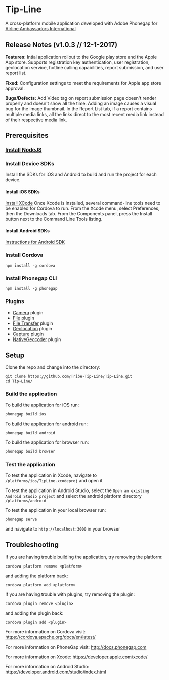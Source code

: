 # Tip-Line
A cross-platform mobile application developed with Adobe Phonegap for [Airline Ambassadors International](http://airlineamb.org)

## Release Notes (v1.0.3 // 12-1-2017)

**Features:** Intial application rollout to the Google play store and the Apple App store. Supports registration key authentication, user registration, geolocation service, hotline calling capabilities, report submission, and user report list. 

**Fixed:** Configuration settings to meet the requirements for Apple app store approval.

**Bugs/Defects:** Add Video tag on report submission page doesn't render properly and doesn't show all the time. Adding an image causes a visual bug for the image thumbnail. In the Report List tab, if a report contains multiple media links, all the links direct to the most recent media link instead of their respective media link. 

## Prerequisites
### [Install NodeJS](http://nodejs.org/)

### Install Device SDKs
Install the SDKs for iOS and Android to build and run the project for each device.

#### Install iOS SDKs
[Install XCode](https://itunes.apple.com/us/app/xcode/id497799835?mt=12)
Once Xcode is installed, several command-line tools need to be enabled for Cordova to run. From the Xcode menu, select Preferences, then the Downloads tab. From the Components panel, press the Install button next to the Command Line Tools listing.

#### Install Android SDKs
[Instructions for Android SDK](http://docs.phonegap.com/en/edge/guide_platforms_android_index.md.html#Android%20Platform%20Guide)

### Install Cordova
```
npm install -g cordova
```

### Install Phonegap CLI
```
npm install -g phonegap
```

### Plugins
  * [Camera](https://www.npmjs.com/package/cordova-plugin-camera) plugin
  * [File](https://www.npmjs.com/package/cordova-plugin-file) plugin
  * [File Transfer](https://www.npmjs.com/package/cordova-plugin-file-transfer) plugin
  * [Geolocation](https://www.npmjs.com/package/cordova-plugin-geolocation) plugin
  * [Capture](https://www.npmjs.com/package/cordova-plugin-media-capture) plugin
  * [NativeGeocoder](https://www.npmjs.com/package/cordova-plugin-nativegeocoder) plugin

## Setup
Clone the repo and change into the directory:
```
git clone https://github.com/Tribe-Tip-Line/Tip-Line.git
cd Tip-Line/
```

### Build the application
To build the application for iOS run:
```
phonegap build ios
```

To build the application for android run:
```
phonegap build android
```

To build the application for browser run:
```
phonegap build browser
```
### Test the application
To test the application in Xcode, navigate to `/platforms/ios/TipLine.xcodeproj` and open it

To test the application in Android Studio, select the `Open an existing Android Studio project` and select the android platform directory `/platforms/android`

To test the application in your local browser run:
```
phonegap serve
```
and navigate to `http://localhost:3000` in your browser

## Troubleshooting
If you are having trouble building the application, try removing the platform:
```
cordova platform remove <platform>
```
and adding the platform back:
```
cordova platform add <platform>
```

If you are having trouble with plugins, try removing the plugin:
```
cordova plugin remove <plugin>
```

and adding the plugin back:
```
cordova plugin add <plugin>
```

For more information on Cordova visit: https://cordova.apache.org/docs/en/latest/

For more information on PhoneGap visit: http://docs.phonegap.com

For more information on Xcode: https://developer.apple.com/xcode/

For more information on Android Studio: https://developer.android.com/studio/index.html

